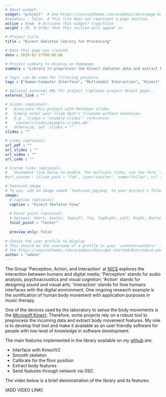 ```yaml
---
# About widget.
widget: "project"  # See https://sourcethemes.com/academic/docs/page-builder/
#headless : false  # This file does not represent a page section.
active : true  # Activate this widget? true/false
weight : 35  # Order that this section will appear in.

# Project title.
title : "Kinect Skeleton library for Processing"

# Date this page was created.
date : 2019-02-27T00:00:00

# Project summary to display on homepage.
summary : "Library to preprocess the Kinect skeleton data and extract body movement features."

# Tags: can be used for filtering projects.
tags : ["Human-Computer Interface", "Multimodal Interaction", "Kinect", "Java", "Processing", "Audio Visual", "Feature Extraction"]

# Optional external URL for project (replaces project detail page).
external_link : ""

# Slides (optional).
#   Associate this project with Markdown slides.
#   Simply enter your slide deck's filename without extension.
#   E.g. `slides = "example-slides"` references 
#   `content/slides/example-slides.md`.
#   Otherwise, set `slides = ""`.
slides : ""

# Links (optional).
url_pdf : ""
url_slides : ""
url_video : ""
url_code : ""

# Custom links (optional).
#   Uncomment line below to enable. For multiple links, use the form `[{...}, {...}, {...}]`.
#url_custom : [{icon_pack = "fab", icon="twitter", name="Follow", url = "https://twitter.com/georgecushen"}]

# Featured image
# To use, add an image named `featured.jpg/png` to your project's folder. 
image:
  # Caption (optional)
  caption : "Kinect Skeleton View"
  
  # Focal point (optional)
  # Options: Smart, Center, TopLeft, Top, TopRight, Left, Right, BottomLeft, Bottom, BottomRight
  focal_point : "Center"
  
  preview_only: false
  
# Choose the user profile to display
# This should be the username of a profile in your `content/authors/` folder.
# See https://sourcethemes.com/academic/docs/get-started/#introduce-yourself
author : "admin"
---
```


The Group 'Perception, Action, and Interaction' at <a href="https://www.nics.unicamp.br/">NICS</a> explores the interaction between humans and digital media; 'Perception' stands for audio analysis, psychoacoustics and visual cognition; 'Action' stands for designing sound and visual arts; 'Interaction' stands for how humans interfaces with the digital environment. One ongoing research example is the sonification of human body movement with application purposes in music therapy. 

One of the devices used by the laboratory to sense the body movements is the <a href="https://developer.microsoft.com/en-us/windows/kinect">Microsoft Kinect</a>. Therefore, some projects rely on a robust tool to preprocess the incoming data and extract body movement features. My role is to develop that tool and make it available as an user friendly software for people with low level of knowledge in software development.

The main features implemented in the library available on my <a href="https://github.com/andresbrocco/Processing_KinectV2_SkeletonTools" >github</a> are: 

- Interface with KinectV2
- Smooth skeleton
- Calibrate for the floor position
- Extract body features
- Send features through network via OSC

The video below is a brief demonstration of the library and its features.

(ADD VIDEO LINK)
